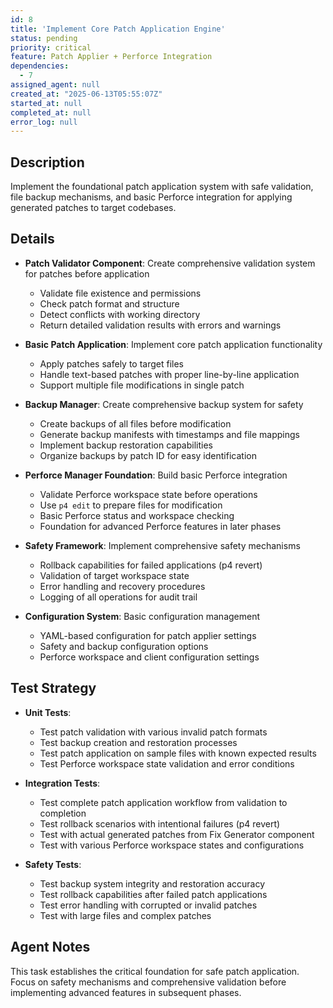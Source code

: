 ```yaml
---
id: 8
title: 'Implement Core Patch Application Engine'
status: pending
priority: critical
feature: Patch Applier + Perforce Integration
dependencies:
  - 7
assigned_agent: null
created_at: "2025-06-13T05:55:07Z"
started_at: null
completed_at: null
error_log: null
---
```


## Description

Implement the foundational patch application system with safe validation, file backup mechanisms, and basic Perforce integration for applying generated patches to target codebases.

## Details

- **Patch Validator Component**: Create comprehensive validation system for patches before application
  - Validate file existence and permissions
  - Check patch format and structure
  - Detect conflicts with working directory
  - Return detailed validation results with errors and warnings

- **Basic Patch Application**: Implement core patch application functionality
  - Apply patches safely to target files
  - Handle text-based patches with proper line-by-line application
  - Support multiple file modifications in single patch

- **Backup Manager**: Create comprehensive backup system for safety
  - Create backups of all files before modification
  - Generate backup manifests with timestamps and file mappings
  - Implement backup restoration capabilities
  - Organize backups by patch ID for easy identification

- **Perforce Manager Foundation**: Build basic Perforce integration
  - Validate Perforce workspace state before operations
  - Use `p4 edit` to prepare files for modification
  - Basic Perforce status and workspace checking
  - Foundation for advanced Perforce features in later phases

- **Safety Framework**: Implement comprehensive safety mechanisms
  - Rollback capabilities for failed applications (p4 revert)
  - Validation of target workspace state
  - Error handling and recovery procedures
  - Logging of all operations for audit trail

- **Configuration System**: Basic configuration management
  - YAML-based configuration for patch applier settings
  - Safety and backup configuration options
  - Perforce workspace and client configuration settings

## Test Strategy

- **Unit Tests**:
  - Test patch validation with various invalid patch formats
  - Test backup creation and restoration processes
  - Test patch application on sample files with known expected results
  - Test Perforce workspace state validation and error conditions

- **Integration Tests**:
  - Test complete patch application workflow from validation to completion
  - Test rollback scenarios with intentional failures (p4 revert)
  - Test with actual generated patches from Fix Generator component
  - Test with various Perforce workspace states and configurations

- **Safety Tests**:
  - Test backup system integrity and restoration accuracy
  - Test rollback capabilities after failed patch applications
  - Test error handling with corrupted or invalid patches
  - Test with large files and complex patches

## Agent Notes

This task establishes the critical foundation for safe patch application. Focus on safety mechanisms and comprehensive validation before implementing advanced features in subsequent phases. 